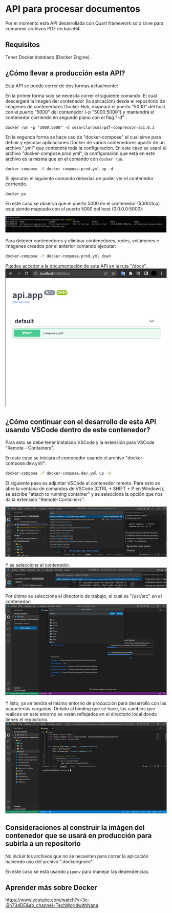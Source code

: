 # API para procesar documentos

Por el momento esta API desarrollada con Quart framework solo sirve para comprimir archivos PDF en base64.

## Requisitos

Tener Docker instalado (Docker Engine).

## ¿Cómo llevar a producción esta API?

Esta API se puede correr de dos formas actualmente:

En la primer forma solo se necesita correr el siguiente comando. El cual descargará la imagen del contenedor (la aplicación) desde el repositorio de imágenes de contenedores Docker Hub, mapeará el puerto "5000" del host con el puerto "5000" del contenedor (-p "5000:5000") y mantendrá el contenedor corriendo en segundo plano con el flag "-d" :

```docker
docker run -p "5000:5000" -d cesarclarosns/pdf-compressor-api:0.1
```

En la segunda forma se hace uso de "docker-compose" el cual sirve para definir y ejecutar aplicaciones Docker de varios contenedores apartir de un archivo ".yml" que contendrá toda la configuración. En este caso se usará el archivo "docker-compose.prod.yml", la configuración que está en este archivo es la misma que en el comando con `docker run`.

```docker
docker-compose -f docker-compose.prod.yml up -d
```

Si ejecutas el siguiente comando deberías de poder ver el contenedor corriendo.

```docker
docker ps
```

En este caso se observa que el puerto 5000 en el contenedor (5000/tcp) está siendo mapeado con el puerto 5000 del host (0.0.0.0:5000):

![docker-ps](./static/docker-ps.png)

Para detener contenedores y eliminar contenedores, redes, volúmenes e imágenes creados por el anterior comando ejecutar:

```bash
docker-compose -f docker-compose.prod.yml down
```

Puedes acceder a la documentación de esta API en la ruta "/docs".
![Docs](./static/docs.png)

## ¿Cómo continuar con el desarrollo de esta API usando VSCode dentro de este contenedor?

Para esto se debe tener instalado VSCode y la extensión para VSCode "Remote - Containers".

En este caso se iniciará el contenedor usando el archivo "docker-compose.dev.yml":

```bash
docker-compose -f docker-compose.dev.yml up -d
```

El siguiente paso es adjuntar VSCode al contenedor remoto. Para esto se abre la ventana de comandos de VSCode (CTRL + SHIFT + P en Windows), se escribe "attach to running container" y se selecciona la opción que nos da la extensión "Remote-Containers".

![Attach to running container](./static/attach-to-running-container.png)

Y se selecciona el contenedor.
![Select container](./static/select-container.png)

Por último se selecciona el directorio de trabajo, el cual es "/usr/src" en el contenedor:
![Select workir](./static/select-workdir.png)

Y listo, ya se tendrá el mismo entorno de producción para desarrollo con las paqueterías cargadas. Debido al binding que se hace, los cambios que realices en este entorno se verán reflejados en el directorio local donde tienes el repositorio.
![Dev env](./static/dev-env.png)

## Consideraciones al construir la imágen del contenedor que se usará en producción para subirla a un repositorio

No incluir los archivos que no se necesiten para correr la aplicación haciendo uso del archivo ".dockerignore".

En este caso se está usando `pipenv` para manejar las dependencias.

## Aprender más sobre Docker

https://www.youtube.com/watch?v=3c-iBn73dDE&ab_channel=TechWorldwithNana
